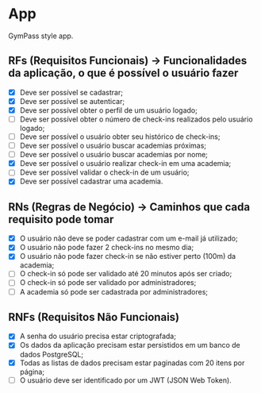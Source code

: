 # App

GymPass style app.

## RFs (Requisitos Funcionais) -> Funcionalidades da aplicação, o que é possível o usuário fazer

- [x] Deve ser possível se cadastrar;
- [x] Deve ser possível se autenticar;
- [x] Deve ser possível obter o perfil de um usuário logado;
- [ ] Deve ser possível obter o número de check-ins realizados pelo usuário logado;
- [ ] Deve ser possível o usuário obter seu histórico de check-ins;
- [ ] Deve ser possível o usuário buscar academias próximas;
- [ ] Deve ser possível o usuário buscar academias por nome;
- [x] Deve ser possível o usuário realizar check-in em uma academia;
- [ ] Deve ser possível validar o check-in de um usuário;
- [x] Deve ser possível cadastrar uma academia.

## RNs (Regras de Negócio) -> Caminhos que cada requisito pode tomar

- [x] O usuário não deve se poder cadastrar com um e-mail já utilizado;
- [x] O usuário não pode fazer 2 check-ins no mesmo dia;
- [x] O usuário não pode fazer check-in se não estiver perto (100m) da academia;
- [ ] O check-in só pode ser validado até 20 minutos após ser criado;
- [ ] O check-in só pode ser validado por administradores;
- [ ] A academia só pode ser cadastrada por administradores;

## RNFs (Requisitos Não Funcionais)

- [x] A senha do usuário precisa estar criptografada;
- [x] Os dados da aplicação precisam estar persistidos em um banco de dados PostgreSQL;
- [x] Todas as listas de dados precisam estar paginadas com 20 itens por página;
- [ ] O usuário deve ser identificado por um JWT (JSON Web Token).
